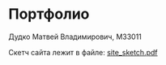 # Портфолио
Дудко Матвей Владимирович, M33011

Скетч сайта лежит в файле: [site_sketch.pdf](site_sketch.pdf)
